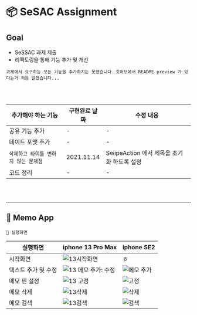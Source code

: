 # 📦 SeSAC Assignment 

## Goal 
* SeSSAC 과제 제출 
* 리펙토링을 통해 기능 추가 및 개선

`과제에서 요구하는 모든 기능을 추가하지는 못했습니다.`
`깃허브에서 README preview 가 있다는거 처음 알았습니다...`
 
<br> </br>

| 추가해야 하는 기능  | 구현완료 날짜 | 수정 내용 |
| --- | --- | --- |
| 공유 기능 추가 | - | - | 
| 데이트 포맷 추가 | - | - |
| `삭제하고 타이틀 변하지 않는 문제점` | 2021.11.14 | SwipeAction 에서 제목을 초기화 하도록 설정 |
| 코드 정리 | - | - |

<br> </br>

***

## 📑  Memo App


`📱 실행화면`

| 실행화면  | iphone 13 Pro Max  | iphone SE2  |
| --- | --- | --- |
| 시작화면  | ![13시작화면](https://user-images.githubusercontent.com/88618825/141425243-c4089571-57ed-4a1f-8ba5-65000e15a0d8.gif)  | ㅎ | 
| 텍스트 추가 및 수정  | ![13 메모 추가: 수정](https://user-images.githubusercontent.com/88618825/141425317-f680453d-d4f3-482b-a650-e9afccdb9682.gif) | ![메모 추가](https://user-images.githubusercontent.com/88618825/141427685-f0482252-c0e2-41cb-810a-457eb601484c.gif) | 
| 메모 핀 설정  | ![13 고정](https://user-images.githubusercontent.com/88618825/141425498-1a16b487-1c0d-46ae-9d8d-b08691ca86f9.gif) |  ![고정](https://user-images.githubusercontent.com/88618825/141429192-9c7173fa-1325-4464-b829-776e70d9a6a1.gif) |
| 메모 삭제   | ![13삭제](https://user-images.githubusercontent.com/88618825/141435340-a4bd85e8-89f8-4cfc-9cfb-d074c3e732df.gif) | ![삭제](https://user-images.githubusercontent.com/88618825/141431789-46eb1a1b-4138-48e3-bd22-db4423752722.gif) |
| 메모 검색   | ![13검색](https://user-images.githubusercontent.com/88618825/141425653-8ac8bada-6892-4e29-b1eb-eafbfcd9d83f.gif) | ![검색](https://user-images.githubusercontent.com/88618825/141429507-5de4ef2f-0077-44ac-9f4b-bde9e1533fb0.gif) | 

